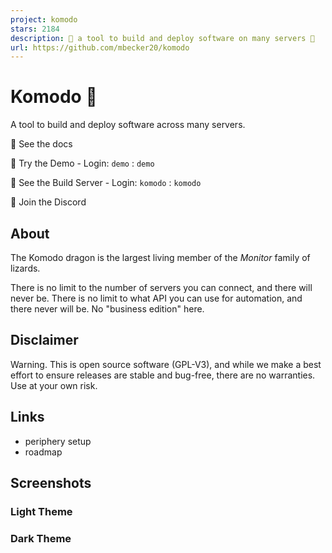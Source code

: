 ```yaml
---
project: komodo
stars: 2184
description: 🦎 a tool to build and deploy software on many servers 🦎
url: https://github.com/mbecker20/komodo
---
```


Komodo 🦎
=========

A tool to build and deploy software across many servers.

🦎 See the docs

🦎 Try the Demo - Login: `demo` : `demo`

🦎 See the Build Server - Login: `komodo` : `komodo`

🦎 Join the Discord

About
-----

The Komodo dragon is the largest living member of the _Monitor_ family of lizards.

There is no limit to the number of servers you can connect, and there will never be. There is no limit to what API you can use for automation, and there never will be. No "business edition" here.

Disclaimer
----------

Warning. This is open source software (GPL-V3), and while we make a best effort to ensure releases are stable and bug-free, there are no warranties. Use at your own risk.

Links
-----

-   periphery setup
-   roadmap

Screenshots
-----------

### Light Theme

### Dark Theme
